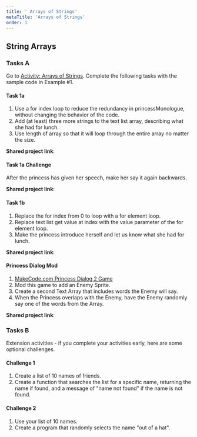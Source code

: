 ```yaml
---
title: ' Arrays of Strings'
metaTitle: 'Arrays of Strings'
order: 1
---
```


## String Arrays

### Tasks A

Go to [Activity: Arrays of Strings](https://arcade.makecode.com/courses/csintro2/arrays/string). Complete the following tasks with the sample code in Example #1.

#### Task 1a

1. Use a for index loop to reduce the redundancy in princessMonologue, without changing the behavior of the code.
2. Add (at least) three more strings to the text list array, describing what she had for lunch.
3. Use length of array so that it will loop through the entire array no matter the size.

**Shared project link**:

#### Task 1a Challenge

After the princess has given her speech, make her say it again backwards.

**Shared project link**:

#### Task 1b

1. Replace the for index from 0 to loop with a for element loop.
2. Replace text list get value at index with the value parameter of the for element loop.
3. Make the princess introduce herself and let us know what she had for lunch.

**Shared project link**:

#### Princess Dialog Mod

1. [MakeCode.com Princess Dialog 2 Game]()
2. Mod this game to add an Enemy Sprite.
3. Create a second Text Array that includes words the Enemy will say.
4. When the Princess overlaps with the Enemy, have the Enemy randomly say one of the words from the Array.

**Shared project link**:

### Tasks B

Extension activities - if you complete your activities early, here are some optional challenges.

#### Challenge 1

1. Create a list of 10 names of friends. 
2. Create a function that searches the list for a specific name, returning the name if found, and a message of "name not found" if the name is not found.

#### Challenge 2

1. Use your list of 10 names.
2. Create a program that randomly selects the name "out of a hat".